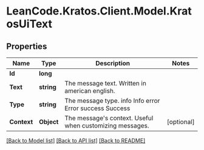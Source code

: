 # LeanCode.Kratos.Client.Model.KratosUiText

## Properties

Name | Type | Description | Notes
------------ | ------------- | ------------- | -------------
**Id** | **long** |  | 
**Text** | **string** | The message text. Written in american english. | 
**Type** | **string** | The message type. info Info error Error success Success | 
**Context** | **Object** | The message&#39;s context. Useful when customizing messages. | [optional] 

[[Back to Model list]](../../README.md#documentation-for-models) [[Back to API list]](../../README.md#documentation-for-api-endpoints) [[Back to README]](../../README.md)

